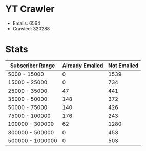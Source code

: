 # YT Crawler
- Emails: 6564
- Crawled: 320288

# Stats
| Subscriber Range  | Already Emailed | Not Emailed |
|-------|-------|-------|
| 5000 - 15000 | 0 | 1539 |
| 15000 - 25000 | 0 | 734 |
| 25000 - 35000 | 47 | 441 |
| 35000 - 50000 | 148 | 372 |
| 50000 - 75000 | 140 | 426 |
| 75000 - 100000 | 176 | 243 |
| 100000 - 300000 | 62 | 1280 |
| 300000 - 500000 | 0 | 453 |
| 500000 - 1000000 | 0 | 503 |
